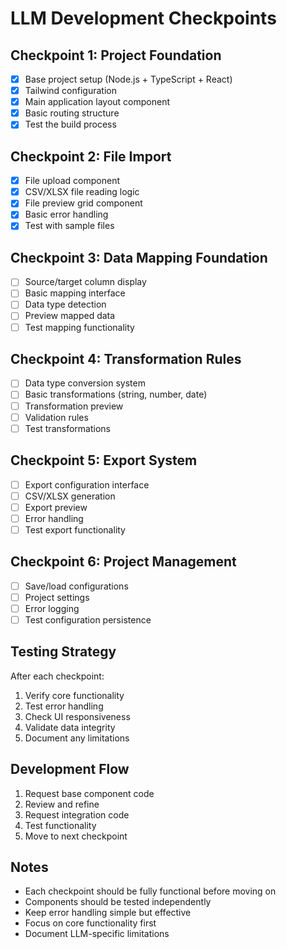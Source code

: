 # LLM Development Checkpoints

## Checkpoint 1: Project Foundation
- [x] Base project setup (Node.js + TypeScript + React)
- [x] Tailwind configuration
- [x] Main application layout component
- [x] Basic routing structure
- [x] Test the build process

## Checkpoint 2: File Import
- [x] File upload component
- [x] CSV/XLSX file reading logic
- [x] File preview grid component
- [x] Basic error handling
- [x] Test with sample files

## Checkpoint 3: Data Mapping Foundation
- [ ] Source/target column display
- [ ] Basic mapping interface
- [ ] Data type detection
- [ ] Preview mapped data
- [ ] Test mapping functionality

## Checkpoint 4: Transformation Rules
- [ ] Data type conversion system
- [ ] Basic transformations (string, number, date)
- [ ] Transformation preview
- [ ] Validation rules
- [ ] Test transformations

## Checkpoint 5: Export System
- [ ] Export configuration interface
- [ ] CSV/XLSX generation
- [ ] Export preview
- [ ] Error handling
- [ ] Test export functionality

## Checkpoint 6: Project Management
- [ ] Save/load configurations
- [ ] Project settings
- [ ] Error logging
- [ ] Test configuration persistence

## Testing Strategy
After each checkpoint:
1. Verify core functionality
2. Test error handling
3. Check UI responsiveness
4. Validate data integrity
5. Document any limitations

## Development Flow
1. Request base component code
2. Review and refine
3. Request integration code
4. Test functionality
5. Move to next checkpoint

## Notes
- Each checkpoint should be fully functional before moving on
- Components should be tested independently
- Keep error handling simple but effective
- Focus on core functionality first
- Document LLM-specific limitations
